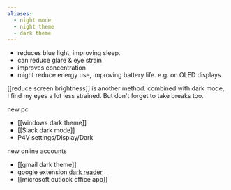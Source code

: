 ```yaml
---
aliases:
  - night mode
  - night theme
  - dark theme
---
```

- reduces blue light, improving sleep.
- can reduce glare & eye strain
- improves concentration
- might reduce energy use, improving battery life. e.g. on OLED displays.

[[reduce screen brightness]] is another method. combined with dark mode, I find my eyes a lot less strained.
But don't forget to take breaks too.

new pc
- [[windows dark theme]]
- [[Slack dark mode]]
- P4V settings/Display/Dark

new online accounts
- [[gmail dark theme]]
- google extension [dark reader](https://chromewebstore.google.com/detail/dark-reader/eimadpbcbfnmbkopoojfekhnkhdbieeh)
- [[microsoft outlook office app]]

